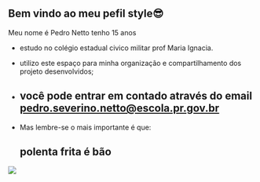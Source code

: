 ## Bem vindo ao meu pefil style😎 ##
Meu nome é Pedro Netto tenho 15 anos
- estudo no colégio estadual civico militar prof Maria Ignacia.
- utilizo este espaço para minha organização e compartilhamento dos projeto desenvolvidos;
- ## você pode entrar em contado através do email pedro.severino.netto@escola.pr.gov.br ##

- Mas lembre-se o mais importante é que:
  ## polenta frita é bão ##

  
![](https://media.tenor.com/u3SgqWsx3UAAAAAM/silence.gif)
